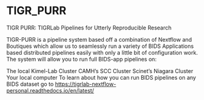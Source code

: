 # TIGR_PURR
TIGR PURR: TIGRLab Pipelines for Utterly Reproducible Research


TIGR-PURR is a pipeline system based off a combination of Nextflow and Boutiques which allow us to seamlessly run a variety of BIDS Applications based distributed pipelines easily with only a little bit of configuration work. The system will allow you to run full BIDS-app pipelines on:

The local Kimel-Lab Cluster
CAMH’s SCC Cluster
Scinet’s Niagara Cluster
Your local computer
To learn about how you can run BIDS pipelines on any BIDS dataset go to https://tigrlab-nextflow-personal.readthedocs.io/en/latest/
